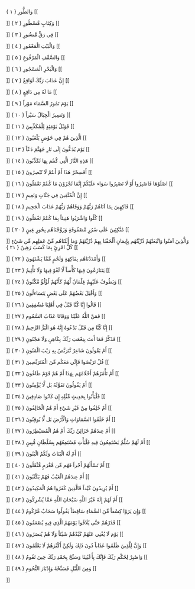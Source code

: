 وَالطُّورِ { ۱ }
[[


]] 
وَكِتَابٍ مَّسْطُورٍ { ۲ }
[[


]] 
فِي رَقٍّ مَّنشُورٍ { ۳ }
[[


]] 
وَالْبَيْتِ الْمَعْمُورِ { ٤ }
[[


]] 
وَالسَّقْفِ الْمَرْفُوعِ { ٥ }
[[


]] 
وَالْبَحْرِ الْمَسْجُورِ { ٦ }
[[


]] 
إِنَّ عَذَابَ رَبِّكَ لَوَاقِعٌ { ٧ }
[[


]] 
مَا لَهُ مِن دَافِعٍ { ۸ }
[[


]] 
يَوْمَ تَمُورُ السَّمَاء مَوْراً { ۹ }
[[


]] 
وَتَسِيرُ الْجِبَالُ سَيْراً { ۱۰ }
[[


]] 
فَوَيْلٌ يَوْمَئِذٍ لِلْمُكَذِّبِينَ { ۱۱ }
[[


]] 
الَّذِينَ هُمْ فِي خَوْضٍ يَلْعَبُونَ { ۱۲ }
[[


]] 
يَوْمَ يُدَعُّونَ إِلَى نَارِ جَهَنَّمَ دَعّاً { ۱۳ }
[[


]] 
هَذِهِ النَّارُ الَّتِي كُنتُم بِهَا تُكَذِّبُونَ { ۱٤ }
[[


]] 
أَفَسِحْرٌ هَذَا أَمْ أَنتُمْ لَا تُبْصِرُونَ { ۱٥ }
[[


]] 
اصْلَوْهَا فَاصْبِرُوا أَوْ لَا تَصْبِرُوا سَوَاء عَلَيْكُمْ إِنَّمَا تُجْزَوْنَ مَا كُنتُمْ تَعْمَلُونَ { ۱٦ }
[[


]] 
إِنَّ الْمُتَّقِينَ فِي جَنَّاتٍ وَنَعِيمٍ { ۱٧ }
[[


]] 
فَاكِهِينَ بِمَا آتَاهُمْ رَبُّهُمْ وَوَقَاهُمْ رَبُّهُمْ عَذَابَ الْجَحِيمِ { ۱۸ }
[[


]] 
كُلُوا وَاشْرَبُوا هَنِيئاً بِمَا كُنتُمْ تَعْمَلُونَ { ۱۹ }
[[


]] 
مُتَّكِئِينَ عَلَى سُرُرٍ مَّصْفُوفَةٍ وَزَوَّجْنَاهُم بِحُورٍ عِينٍ { ۲۰ }
[[


]] 
وَالَّذِينَ آمَنُوا وَاتَّبَعَتْهُمْ ذُرِّيَّتُهُم بِإِيمَانٍ أَلْحَقْنَا بِهِمْ ذُرِّيَّتَهُمْ وَمَا أَلَتْنَاهُم مِّنْ عَمَلِهِم مِّن شَيْءٍ كُلُّ امْرِئٍ بِمَا كَسَبَ رَهِينٌ { ۲۱ }
[[


]] 
وَأَمْدَدْنَاهُم بِفَاكِهَةٍ وَلَحْمٍ مِّمَّا يَشْتَهُونَ { ۲۲ }
[[


]] 
يَتَنَازَعُونَ فِيهَا كَأْساً لَّا لَغْوٌ فِيهَا وَلَا تَأْثِيمٌ { ۲۳ }
[[


]] 
وَيَطُوفُ عَلَيْهِمْ غِلْمَانٌ لَّهُمْ كَأَنَّهُمْ لُؤْلُؤٌ مَّكْنُونٌ { ۲٤ }
[[


]] 
وَأَقْبَلَ بَعْضُهُمْ عَلَى بَعْضٍ يَتَسَاءلُونَ { ۲٥ }
[[


]] 
قَالُوا إِنَّا كُنَّا قَبْلُ فِي أَهْلِنَا مُشْفِقِينَ { ۲٦ }
[[


]] 
فَمَنَّ اللَّهُ عَلَيْنَا وَوَقَانَا عَذَابَ السَّمُومِ { ۲٧ }
[[


]] 
إِنَّا كُنَّا مِن قَبْلُ نَدْعُوهُ إِنَّهُ هُوَ الْبَرُّ الرَّحِيمُ { ۲۸ }
[[


]] 
فَذَكِّرْ فَمَا أَنتَ بِنِعْمَتِ رَبِّكَ بِكَاهِنٍ وَلَا مَجْنُونٍ { ۲۹ }
[[


]] 
أَمْ يَقُولُونَ شَاعِرٌ نَّتَرَبَّصُ بِهِ رَيْبَ الْمَنُونِ { ۳۰ }
[[


]] 
قُلْ تَرَبَّصُوا فَإِنِّي مَعَكُم مِّنَ الْمُتَرَبِّصِينَ { ۳۱ }
[[


]] 
أَمْ تَأْمُرُهُمْ أَحْلَامُهُم بِهَذَا أَمْ هُمْ قَوْمٌ طَاغُونَ { ۳۲ }
[[


]] 
أَمْ يَقُولُونَ تَقَوَّلَهُ بَل لَّا يُؤْمِنُونَ { ۳۳ }
[[


]] 
فَلْيَأْتُوا بِحَدِيثٍ مِّثْلِهِ إِن كَانُوا صَادِقِينَ { ۳٤ }
[[


]] 
أَمْ خُلِقُوا مِنْ غَيْرِ شَيْءٍ أَمْ هُمُ الْخَالِقُونَ { ۳٥ }
[[


]] 
أَمْ خَلَقُوا السَّمَاوَاتِ وَالْأَرْضَ بَل لَّا يُوقِنُونَ { ۳٦ }
[[


]] 
أَمْ عِندَهُمْ خَزَائِنُ رَبِّكَ أَمْ هُمُ الْمُصَيْطِرُونَ { ۳٧ }
[[


]] 
أَمْ لَهُمْ سُلَّمٌ يَسْتَمِعُونَ فِيهِ فَلْيَأْتِ مُسْتَمِعُهُم بِسُلْطَانٍ مُّبِينٍ { ۳۸ }
[[


]] 
أَمْ لَهُ الْبَنَاتُ وَلَكُمُ الْبَنُونَ { ۳۹ }
[[


]] 
أَمْ تَسْأَلُهُمْ أَجْراً فَهُم مِّن مَّغْرَمٍ مُّثْقَلُونَ { ٤۰ }
[[


]] 
أَمْ عِندَهُمُ الْغَيْبُ فَهُمْ يَكْتُبُونَ { ٤۱ }
[[


]] 
أَمْ يُرِيدُونَ كَيْداً فَالَّذِينَ كَفَرُوا هُمُ الْمَكِيدُونَ { ٤۲ }
[[


]] 
أَمْ لَهُمْ إِلَهٌ غَيْرُ اللَّهِ سُبْحَانَ اللَّهِ عَمَّا يُشْرِكُونَ { ٤۳ }
[[


]] 
وَإِن يَرَوْا كِسْفاً مِّنَ السَّمَاءِ سَاقِطاً يَقُولُوا سَحَابٌ مَّرْكُومٌ { ٤٤ }
[[


]] 
فَذَرْهُمْ حَتَّى يُلَاقُوا يَوْمَهُمُ الَّذِي فِيهِ يُصْعَقُونَ { ٤٥ }
[[


]] 
يَوْمَ لَا يُغْنِي عَنْهُمْ كَيْدُهُمْ شَيْئاً وَلَا هُمْ يُنصَرُونَ { ٤٦ }
[[


]] 
وَإِنَّ لِلَّذِينَ ظَلَمُوا عَذَاباً دُونَ ذَلِكَ وَلَكِنَّ أَكْثَرَهُمْ لَا يَعْلَمُونَ { ٤٧ }
[[


]] 
وَاصْبِرْ لِحُكْمِ رَبِّكَ فَإِنَّكَ بِأَعْيُنِنَا وَسَبِّحْ بِحَمْدِ رَبِّكَ حِينَ تَقُومُ { ٤۸ }
[[


]] 
وَمِنَ اللَّيْلِ فَسَبِّحْهُ وَإِدْبَارَ النُّجُومِ { ٤۹ }
[[


]]